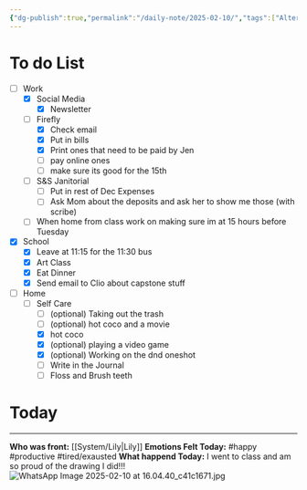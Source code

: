```yaml
---
{"dg-publish":true,"permalink":"/daily-note/2025-02-10/","tags":["Alter","daily"]}
---
```


# To do List
- [ ] Work
	- [x] Social Media
		 - [x] Newsletter
	- [ ] Firefly
		- [x] Check email
		- [x] Put in bills
		- [x] Print ones that need to be paid by Jen
		- [ ] pay online ones
		- [ ] make sure its good for the 15th
	- [ ] S&S Janitorial
		- [ ] Put in rest of Dec Expenses
		- [ ] Ask Mom about the deposits and ask her to show me those (with scribe)
	- [ ] When home from class work on making sure im at 15 hours before Tuesday
- [x] School
	- [x] Leave at 11:15 for the 11:30 bus
	- [x] Art Class
	- [x] Eat Dinner 
	- [x] Send email to Clio about capstone stuff
- [ ] Home
	- [ ] Self Care
		- [ ] (optional) Taking out the trash
		- [ ] (optional) hot coco and a movie
		- [x] hot coco
		- [x] (optional) playing a video game
		- [x] (optional) Working on the dnd oneshot
		- [ ] Write in the Journal
		- [ ] Floss and Brush teeth
# Today
---
**Who was front:** [[System/Lily\|Lily]]
**Emotions Felt Today:** #happy #productive #tired/exausted 
**What happend Today:**
I went to class and am so proud of the drawing I did!!!
![WhatsApp Image 2025-02-10 at 16.04.40_c41c1671.jpg](/img/user/Images/WhatsApp%20Image%202025-02-10%20at%2016.04.40_c41c1671.jpg)